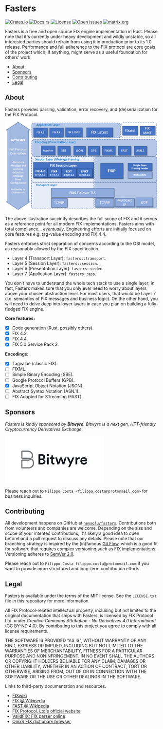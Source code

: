<!-- omit in TOC -->
# Fasters

[![Crates.io](https://img.shields.io/crates/v/fasters)](https://crates.io/crates/fasters)
[![Docs.rs](https://img.shields.io/badge/docs.rs-v0.2.1-green)](https://docs.rs/fasters/0.2.1/fasters/)
[![License](https://img.shields.io/badge/license-MIT-blue?style=flat)](https://github.com/clap-rs/clap/blob/master/LICENSE-MIT)
[![Open issues](https://img.shields.io/github/issues-raw/neysofu/fasters)](https://img.shields.io/github/issues-raw/neysofu/fasters)
[![matrix.org](https://img.shields.io/badge/matrix.org-%23fasters-blue)](https://matrix.to/#/#fasters:matrix.org)

Fasters is a free and open source FIX engine implementation in Rust. Please note that it's currently under heavy development and wildly unstable, so all interested parties should refrain from using it in production prior to its 1.0 release. Performance and full adherence to the FIX protocol are core goals of the project which, if anything, might serve as a useful foundation for others' work.

- [About](#about)
- [Sponsors](#sponsors)
- [Contributing](#contributing)
- [Legal](#legal)

## About

Fasters provides parsing, validation, error recovery, and (de)serialization for the FIX Protocol.

![FIX Technical Standard stack](docs/FIX-Technical-Standard-Stack.png)

The above illustration succintly describes the full scope of FIX and it serves as a reference point for all modern FIX implementations. Fasters aims with total compliance... *eventually*. Engineering efforts are initially focused on core features e.g. tag-value encoding and FIX 4.4.

Fasters enforces strict separation of concerns according to the OSI model, as reasonably allowed by the FIX specification.

- Layer 4 (Transport Layer): `fasters::transport`.
- Layer 5 (Session Layer): `fasters::session`.
- Layer 6 (Presentation Layer): `fasters::codec`.
- Layer 7 (Application Layer): `fasters::app`.

You don't have to understand the whole tech stack to use a single layer; in fact, Fasters makes sure that you only ever need to worry about layers above your chosen abstraction level. For most users, that would be Layer 7 (i.e. semantics of FIX messages and business logic). On the other hand, you will need to delve deep into lower layers in case you plan on building a fully-fledged FIX engine.

**Core features:**

- [X] Code generation (Rust, possibly others).
- [X] FIX 4.2.
- [X] FIX 4.4.
- [X] FIX 5.0 Service Pack 2.

**Encodings:**

- [X] Tagvalue (classic FIX).
- [ ] FIXML.
- [ ] Simple Binary Encoding (SBE).
- [ ] Google Protocol Buffers (GPB).
- [X] JavaScript Object Notation (JSON).
- [ ] Abstract Syntax Notation (ASN.1).
- [ ] FIX Adapted for STreaming (FAST).

## Sponsors

*Fasters is kindly sponsored by **Bitwyre**. Bitwyre is a next gen, HFT-friendly Cryptocurrency Derivatives Exchange.*

![Bitwyre logo](docs/bitwyre-logo.png)

Please reach out to `Filippo Costa <filippo.costa@protonmail.com>` for business inquiries.

## Contributing

All development happens on GitHub at [`neysofu/fasters`](https://github.com/neysofu/fasters). Contributions both from volunteers and companies are welcome. Depending on the size and scope of your intented contributions, it's likely a good idea to open beforehand a pull request to discuss any details. Please note that our branching strategy is inspired by the (in)famous [Git Flow](https://nvie.com/posts/a-successful-git-branching-model/), which is a good fit for software that requires complex versioning such as FIX implementations. Versioning adheres to [SemVer 2.0](https://semver.org/).

Please reach out to `Filippo Costa filippo.costa@protonmail.com` if you want to provide more structured and long-term contribution efforts.

## Legal

Fasters is available under the terms of the MIT license. See the `LICENSE.txt` file in this repository for more information.

All FIX Protocol-related intellectual property, including but not limited to the original documentation that ships with Fasters, is licensed by FIX Protocol Ltd. under *Creative Commons Attribution - No Derivatives 4.0 International* (CC BY-ND 4.0). By contributing to this project you agree to comply with all license requirements.

THE SOFTWARE IS PROVIDED "AS IS", WITHOUT WARRANTY OF ANY KIND, EXPRESS OR
IMPLIED, INCLUDING BUT NOT LIMITED TO THE WARRANTIES OF MERCHANTABILITY,
FITNESS FOR A PARTICULAR PURPOSE AND NONINFRINGEMENT. IN NO EVENT SHALL THE
AUTHORS OR COPYRIGHT HOLDERS BE LIABLE FOR ANY CLAIM, DAMAGES OR OTHER
LIABILITY, WHETHER IN AN ACTION OF CONTRACT, TORT OR OTHERWISE, ARISING FROM,
OUT OF OR IN CONNECTION WITH THE SOFTWARE OR THE USE OR OTHER DEALINGS IN THE
SOFTWARE.

Links to third-party documentation and resources.

- [FIXwiki](http://fixwiki.org/fixwiki/FIXwiki)
- [FIX @ Wikipedia](https://it.wikipedia.org/wiki/Financial_Information_eXchange_Protocol)
- [FAST @ Wikipedia](https://en.wikipedia.org/wiki/FAST_protocol)
- [FIX Protocol, Ltd's official website](https://www.fixtrading.org)
- [ValidFIX: FIX parser online](http://www.validfix.com/fix-analyzer.html)
- [OnixS FIX dictionary browser](https://www.onixs.biz/fix-dictionary.html)
